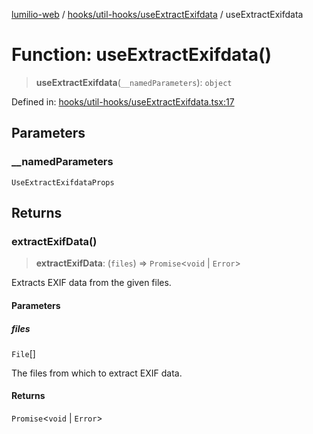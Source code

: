 [lumilio-web](../../../../modules.md) / [hooks/util-hooks/useExtractExifdata](../index.md) / useExtractExifdata

# Function: useExtractExifdata()

> **useExtractExifdata**(`__namedParameters`): `object`

Defined in: [hooks/util-hooks/useExtractExifdata.tsx:17](https://github.com/EdwinZhanCN/Lumilio-Photos/blob/87d62aab38919e216231c72a6e5a6bce24754b5d/web/src/hooks/util-hooks/useExtractExifdata.tsx#L17)

## Parameters

### \_\_namedParameters

`UseExtractExifdataProps`

## Returns

### extractExifData()

> **extractExifData**: (`files`) => `Promise`\<`void` \| `Error`\>

Extracts EXIF data from the given files.

#### Parameters

##### files

`File`[]

The files from which to extract EXIF data.

#### Returns

`Promise`\<`void` \| `Error`\>
